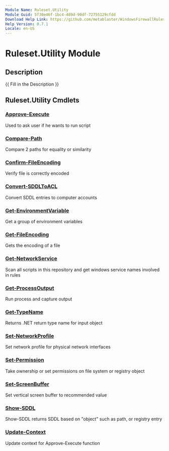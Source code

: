 ```yaml
---
Module Name: Ruleset.Utility
Module Guid: 5f38e46f-1bc4-489d-90df-72755129cfdd
Download Help Link: https://github.com/metablaster/WindowsFirewallRuleset/tree/master/Config/HelpContent/0.7.1
Help Version: 0.7.1
Locale: en-US
---
```


# Ruleset.Utility Module

## Description

{{ Fill in the Description }}

## Ruleset.Utility Cmdlets

### [Approve-Execute](Approve-Execute.md)

Used to ask user if he wants to run script

### [Compare-Path](Compare-Path.md)

Compare 2 paths for equality or similarity

### [Confirm-FileEncoding](Confirm-FileEncoding.md)

Verify file is correctly encoded

### [Convert-SDDLToACL](Convert-SDDLToACL.md)

Convert SDDL entries to computer accounts

### [Get-EnvironmentVariable](Get-EnvironmentVariable.md)

Get a group of environment variables

### [Get-FileEncoding](Get-FileEncoding.md)

Gets the encoding of a file

### [Get-NetworkService](Get-NetworkService.md)

Scan all scripts in this repository and get windows service names involved in rules

### [Get-ProcessOutput](Get-ProcessOutput.md)

Run process and capture output

### [Get-TypeName](Get-TypeName.md)

Returns .NET return type name for input object

### [Set-NetworkProfile](Set-NetworkProfile.md)

Set network profile for physical network interfaces

### [Set-Permission](Set-Permission.md)

Take ownership or set permissions on file system or registry object

### [Set-ScreenBuffer](Set-ScreenBuffer.md)

Set vertical screen buffer to recommended value

### [Show-SDDL](Show-SDDL.md)

Show-SDDL returns SDDL based on "object" such as path, or registry entry

### [Update-Context](Update-Context.md)

Update context for Approve-Execute function

